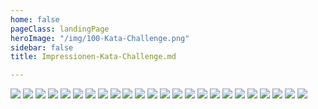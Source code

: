 ```yaml
---
home: false
pageClass: landingPage
heroImage: "/img/100-Kata-Challenge.png"
sidebar: false
title: Impressionen-Kata-Challenge.md

---
```

<img src="/media/Kata-Challenge-01.jpg">

<img src="/media/Kata-Challenge-02.jpg">

<img src="/media/Kata-Challenge-03.jpg">

<img src="/media/Kata-Challenge-04.jpg">

<img src="/media/Kata-Challenge-05.jpg">

<img src="/media/Kata-Challenge-06.jpg">

<img src="/media/Kata-Challenge-07.jpg">

<img src="/media/Kata-Challenge-08.jpg">

<img src="/media/Kata-Challenge-09.jpg">

<img src="/media/Kata-Challenge-10.jpg">

<img src="/media/Kata-Challenge-11.jpg">

<img src="/media/Kata-Challenge-12.jpg">

<img src="/media/Kata-Challenge-13.jpg">

<img src="/media/Kata-Challenge-14.jpg">

<img src="/media/Kata-Challenge-15.jpg">

<img src="/media/Kata-Challenge-16.jpg">

<img src="/media/Kata-Challenge-17.jpg">

<img src="/media/Kata-Challenge-18.jpg">

<img src="/media/Kata-Challenge-19.jpg">

<img src="/media/Kata-Challenge-20.jpg">

<img src="/media/Kata-Challenge-21.jpg">

<img src="/media/Kata-Challenge-22.jpg">

<img src="/media/Kata-Challenge-23.jpg">

<img src="/media/Kata-Challenge-24.jpg">